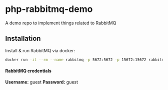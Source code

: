 # php-rabbitmq-demo
A demo repo to implement things related to RabbitMQ

## Installation

Install & run RabbitMQ via docker:

```sh
docker run -it --rm --name rabbitmq -p 5672:5672 -p 15672:15672 rabbitmq:3.10-management
```

#### RabbitMQ credentials

**Username:** guest
**Password:** guest